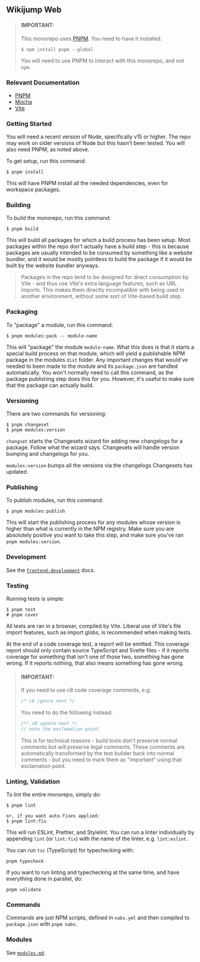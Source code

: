 ## Wikijump Web

> #### **IMPORTANT:**
>
> This monorepo uses [PNPM](https://pnpm.io/). You need to have it installed.
>
> ```
> $ npm install pnpm --global
> ```
>
> You will need to use PNPM to interact with this monorepo, and not `npm`.

### Relevant Documentation

- [PNPM](https://pnpm.io/)
- [Mocha](https://mochajs.org)
- [Vite](https://vitejs.dev/)

### Getting Started

You will need a recent version of Node, specifically v15 or higher. The repo may work on older versions of Node but this hasn't been tested. You will also need PNPM, as noted above.

To get setup, run this command:

```
$ pnpm install
```

This will have PNPM install all the needed dependencies, even for workspace packages.

### Building

To build the monorepo, run this command:

```
$ pnpm build
```

This will build all packages for which a build process has been setup. Most packages within the repo don't actually have a build step - this is because packages are usually intended to be consumed by something like a website bundler, and it would be mostly pointless to build the package if it would be built by the website bundler anyways.

> Packages in the repo tend to be designed for direct consumption by Vite - and thus use Vite's extra language features, such as URL imports. This makes them directly incompatible with being used in another environment, without some sort of Vite-based build step.

### Packaging

To "package" a module, run this command:

```
$ pnpm modules:pack -- module-name
```

This will "package" the module `module-name`. What this does is that it starts a special build process on that module, which will yield a publishable NPM package in the modules `dist` folder. Any important changes that would've needed to been made to the module and its `package.json` are handled automatically. You won't normally need to call this command, as the package publishing step does this for you. However, it's useful to make sure that the package can actually build.

### Versioning

There are two commands for versioning:

```
$ pnpm changeset
$ pnpm modules:version
```

`changset` starts the Changesets wizard for adding new changelogs for a package. Follow what the wizard says. Changesets will handle version bumping and changelogs for you.

`modules:version` bumps all the versions via the changelogs Changesets has updated.

### Publishing

To publish modules, run this command:

```
$ pnpm modules:publish
```

This will start the publishing process for any modules whose version is higher than what is currently in the NPM registry. Make sure you are absolutely positive you want to take this step, and make sure you've ran `pnpm modules:version`.

### Development

See the [`frontend-development`](../docs/frontend-development.md) docs.

### Testing

Running tests is simple:

```
$ pnpm test
# pnpm cover
```

All tests are ran in a browser, compiled by Vite. Liberal use of Vite's file import features, such as import globs, is recommended when making tests.

At the end of a code coverage test, a report will be emitted. This coverage report should only contain source TypeScript and Svelte files - if it reports coverage for something that isn't one of those two, something has gone wrong. If it reports nothing, that also means something has gone wrong.

> #### **IMPORTANT:**
>
> If you need to use c8 code coverage comments, e.g:
>
> ```js
> /* c8 ignore next */
> ```
>
> You need to do the following instead:
>
> ```js
> /*! c8 ignore next */
> // note the exclamation point
> ```
>
> This is for technical reasons - build tools don't preserve normal comments but will preserve legal comments. These comments are automatically transformed by the test builder back into normal comments - but you need to mark them as "important" using that exclamation point.

### Linting, Validation

To lint the entire monorepo, simply do:

```
$ pnpm lint

or, if you want auto-fixes applied:
$ pnpm lint:fix
```

This will run ESLint, Prettier, and Stylelint. You can run a linter individually by appending `lint` (or `lint:fix`) with the name of the linter, e.g. `lint:eslint`.

You can run `tsc` (TypeScript) for typechecking with:

```
pnpm typecheck
```

If you want to run linting and typechecking at the same time, and have everything done in parallel, do:

```
pnpm validate
```

### Commands

Commands are just NPM scripts, defined in `nabs.yml` and then compiled to
`package.json` with `pnpm nabs`.

### Modules

See [`modules.md`](../docs/modules.md).
